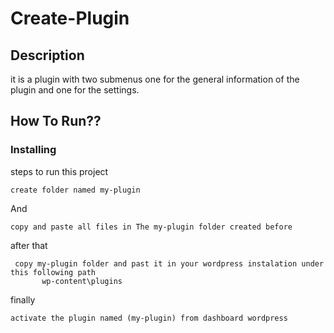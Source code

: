 # Create-Plugin

## Description
it is a plugin with two submenus
one for the general information of the plugin and one for the settings.

## How To Run??

### Installing

steps to run this project


```
create folder named my-plugin
```

And
```
copy and paste all files in The my-plugin folder created before
```
after that 
```
 copy my-plugin folder and past it in your wordpress instalation under this following path
       wp-content\plugins
```
finally
```
activate the plugin named (my-plugin) from dashboard wordpress
```




